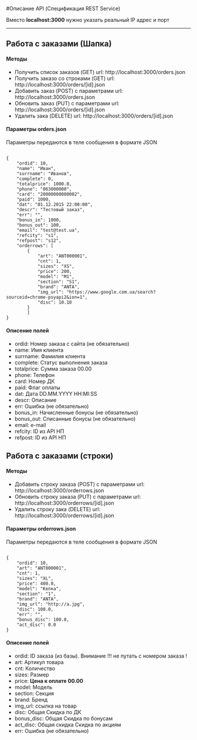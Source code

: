 #Описание API (Спецификация REST Service)

<p>Вместо <b>localhost:3000</b> нужно указать реальный IP адрес и порт </p>
<hr>
<h2>Работа с заказами (Шапка)</h2>

<h4>Методы</h4>
<ul> 
<li> Получить список заказов (GET) url: http://localhost:3000/orders.json </li>
<li> Получить  заказо со строками (GET) url: http://localhost:3000/orders/[id].json </li>
<li> Добавить заказ (POST) с параметрами url: http://localhost:3000/orders.json </li>
<li> Обновить заказ (PUT) с параметрами url: http://localhost:3000/orders/[id].json </li>
<li> Удалить зака (DELETE)  url: http://localhost:3000/orders/[id].json 
</ul>
 
 
<h4>Параметры orders.json</h4>
<p>Параметры передаются в теле сообщения в формате JSON </p>
<code>
{
	"ordid": 10,
	"name": "Иван",
	"surrname": "Иванов",
	"complete": 0,
	"totalprice": 1000.0,
	"phone": "063000000",
	"card": "20000000000002",
	"paid": 1000,
	"dat": "01.12.2015 22:00:00",
	"descr": "Тестовый заказ",
	"err": "",
	"bonus_in": 1000,
	"bonus_out": 100,
	"email": "test@test.ua",
	"refcity": "s1",
	"refpost": "s12",
	"orderrows": [
		{
			"art": "ANT000001",
			"cnt": 1,
			"sizes": "XS",
			"price": 200,
			"model": "M1",
			"section": "S1",
			"brand": "ANTA",
			"img_url": "https://www.google.com.ua/search?sourceid=chrome-psyapi2&ion=1",
			"disc": 10.10
		}
		]
}
</code>

<h4>Описение полей</h4>
<ul>
	<li>ordid: Номер заказа с сайта (не обязательно)</li>
	<li>name: Имя клиента</li>
	<li>surrname: Фамилия клиента</li>
	<li>complete: Статус выполнения заказа</li>
	<li>totalprice: Сумма заказа 00.00</li>
	<li>phone: Телефон</li>
	<li>card: Номер ДК</li>
	<li>paid: Флаг оплаты</li>
	<li>dat: Дата DD.MM.YYYY HH:MI:SS</li>
	<li>descr: Описание</li>
	<li>err: Ошибка (не обязательно)</li>
	<li>bonus_in: Начисленные бонусы (не обязательно) </li>
	<li>bonus_out: Списанные бонусы (не обязательно)</li>
	<li>email: e-mail</li>
	<li>refcity: ID из API НП</li>
	<li>refpost: ID из API НП</li>	
</ul>

<h2>Работа с заказами (строки)</h2>

<h4>Методы</h4>
<ul> 
<li> Добавить строку заказа (POST) с параметрами url: http://localhost:3000/orderrows.json </li>
<li> Обновить строку заказа (PUT) с параметрами url: http://localhost:3000/orderrows/[id].json </li>
<li> Удалить строку зака (DELETE)  url: http://localhost:3000/orderrows/[id].json 
</ul>
 
<h4>Параметры orderrows.json</h4>
<p>Параметры передаются в теле сообщения в формате JSON </p>
<code>
{
	"ordid": 10,
	"art": "ANT000001",
	"cnt": 1,
	"sizes": "XL",
	"price": 400.0,
	"model": "Кепка",
	"section": "1",
	"brand": "ANTA",
	"img_url": "http://a.jpg",
	"disc": 100.0,
	"err": "",
	"bonus_disc": 100.0,
	"act_disc": 0.0
}
</code>

<h4>Описение полей</h4>
<ul>
	<li>ordid: ID заказа (из базы). Внимание !!! не путать с номером заказа !</li>
	<li>art:  Артикул товара</li>
	<li>cnt: Количество</li>
	<li>sizes: Размер</li>
	<li>price: <b>Цена к оплате  00.00 </b></li>
	<li>model: Модель</li>
	<li>section: Секция</li>
	<li>brand: Бренд</li>
	<li>img_url: ссылка на товар</li>
	<li>disc: Общая Скидка по ДК</li>
	<li>bonus_disc: Общая Скидка по бонусам </li>
	<li>act_disc: Общая скидка Скидка по акциям </li>
	<li>err: Ошибка (не обязательно)</li>
</ul>
